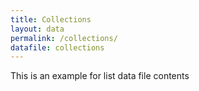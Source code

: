 ```yaml
---
title: Collections
layout: data
permalink: /collections/
datafile: collections
---
```


This is an example for list data file contents
